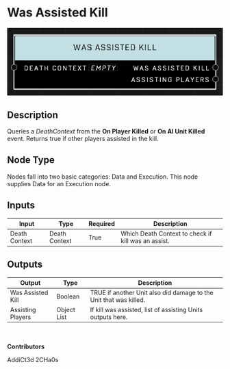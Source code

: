 # Was Assisted Kill
![](../../../.gitbook/assets/was-assisted-kill.png)
## Description
Queries a *DeathContext* from the **On Player Killed** or **On AI Unit Killed** event. Returns true if other players assisted in the kill.

## Node Type
Nodes fall into two basic categories: Data and Execution. This node supplies Data for an Execution node.

## Inputs
| Input            | Type             | Required | Description												    |
|------------------|------------------|----------|--------------------------------------------------------------|
| Death Context | Death Context | True | Which Death Context to check if kill was an assist. |

## Outputs
| Output           | Type             | Description												     |
|------------------|------------------|--------------------------------------------------------------|
| Was Assisted Kill| Boolean | TRUE if another Unit also did damage to the Unit that was killed. |
| Assisting Players| Object List | If kill was assisted, list of assisting Units outputs here. |

\
\
**Contributors**

AddiCt3d 2CHa0s
